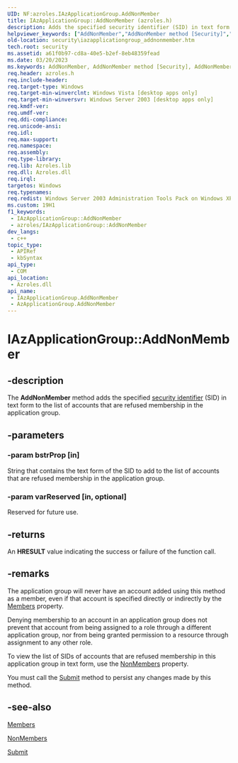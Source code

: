 ```yaml
---
UID: NF:azroles.IAzApplicationGroup.AddNonMember
title: IAzApplicationGroup::AddNonMember (azroles.h)
description: Adds the specified security identifier (SID) in text form to the list of accounts that are refused membership in the application group.
helpviewer_keywords: ["AddNonMember","AddNonMember method [Security]","AddNonMember method [Security]","AzApplicationGroup object","AddNonMember method [Security]","IAzApplicationGroup interface","AzApplicationGroup object [Security]","AddNonMember method","IAzApplicationGroup interface [Security]","AddNonMember method","IAzApplicationGroup.AddNonMember","IAzApplicationGroup::AddNonMember","azroles/IAzApplicationGroup::AddNonMember","security.iazapplicationgroup_addnonmember"]
old-location: security\iazapplicationgroup_addnonmember.htm
tech.root: security
ms.assetid: a61f0b97-cd8a-40e5-b2ef-8eb48359fead
ms.date: 03/20/2023
ms.keywords: AddNonMember, AddNonMember method [Security], AddNonMember method [Security],AzApplicationGroup object, AddNonMember method [Security],IAzApplicationGroup interface, AzApplicationGroup object [Security],AddNonMember method, IAzApplicationGroup interface [Security],AddNonMember method, IAzApplicationGroup.AddNonMember, IAzApplicationGroup::AddNonMember, azroles/IAzApplicationGroup::AddNonMember, security.iazapplicationgroup_addnonmember
req.header: azroles.h
req.include-header: 
req.target-type: Windows
req.target-min-winverclnt: Windows Vista [desktop apps only]
req.target-min-winversvr: Windows Server 2003 [desktop apps only]
req.kmdf-ver: 
req.umdf-ver: 
req.ddi-compliance: 
req.unicode-ansi: 
req.idl: 
req.max-support: 
req.namespace: 
req.assembly: 
req.type-library: 
req.lib: Azroles.lib
req.dll: Azroles.dll
req.irql: 
targetos: Windows
req.typenames: 
req.redist: Windows Server 2003 Administration Tools Pack on Windows XP
ms.custom: 19H1
f1_keywords:
 - IAzApplicationGroup::AddNonMember
 - azroles/IAzApplicationGroup::AddNonMember
dev_langs:
 - c++
topic_type:
 - APIRef
 - kbSyntax
api_type:
 - COM
api_location:
 - Azroles.dll
api_name:
 - IAzApplicationGroup.AddNonMember
 - AzApplicationGroup.AddNonMember
---
```


# IAzApplicationGroup::AddNonMember

## -description

The **AddNonMember** method adds the specified [security identifier](/windows/win32/SecGloss/s-gly) (SID) in text form to the list of accounts that are refused membership in the application group.

## -parameters

### -param bstrProp [in]

String that contains the text form of the SID to add to the list of accounts that are refused membership in the application group.

### -param varReserved [in, optional]

Reserved for future use.

## -returns

An **HRESULT** value indicating the success or failure of the function call.

## -remarks

The application group will never have an  account added using this method as a member, even if that account is specified directly or indirectly by the [Members](nf-azroles-iazapplicationgroup-get_members.md) property.

Denying membership to an account in an application group does not prevent that account from being assigned to a role through a different application group, nor from being granted permission to a resource through assignment to any other role.

To view the list of SIDs of accounts that are refused membership in this application group in text form, use the [NonMembers](nf-azroles-iazapplicationgroup-get_nonmembers.md) property.

You must call the [Submit](nf-azroles-iazapplicationgroup-submit.md) method to persist any changes made by this method.

## -see-also

[Members](nf-azroles-iazapplicationgroup-get_members.md)

[NonMembers](nf-azroles-iazapplicationgroup-get_nonmembers.md)

[Submit](nf-azroles-iazapplicationgroup-submit.md)
